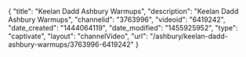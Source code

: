 {
    "title": "Keelan Dadd Ashbury Warmups",
    "description": "Keelan Dadd Ashbury Warmups",
    "channelid": "3763996",
    "videoid": "6419242",
    "date_created": "1444064119",
    "date_modified": "1455925952",
    "type": "captivate",
    "layout": "channelVideo",
    "url": "\/ashbury\/keelan-dadd-ashbury-warmups\/3763996-6419242"
}